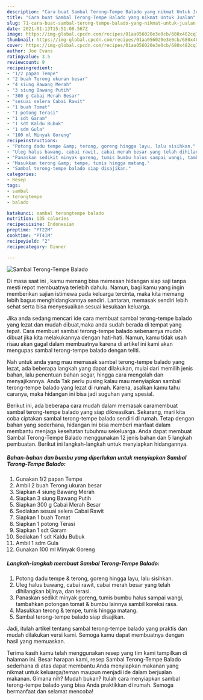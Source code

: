 ```yaml
---
description: "Cara buat Sambal Terong-Tempe Balado yang nikmat Untuk Jualan"
title: "Cara buat Sambal Terong-Tempe Balado yang nikmat Untuk Jualan"
slug: 71-cara-buat-sambal-terong-tempe-balado-yang-nikmat-untuk-jualan
date: 2021-01-13T15:51:08.567Z
image: https://img-global.cpcdn.com/recipes/01aa056020e3e0cb/680x482cq70/sambal-terong-tempe-balado-foto-resep-utama.jpg
thumbnail: https://img-global.cpcdn.com/recipes/01aa056020e3e0cb/680x482cq70/sambal-terong-tempe-balado-foto-resep-utama.jpg
cover: https://img-global.cpcdn.com/recipes/01aa056020e3e0cb/680x482cq70/sambal-terong-tempe-balado-foto-resep-utama.jpg
author: Joe Evans
ratingvalue: 3.5
reviewcount: 9
recipeingredient:
- "1/2 papan Tempe"
- "2 buah Terong ukuran besar"
- "4 siung Bawang Merah"
- "3 siung Bawang Putih"
- "300 g Cabai Merah Besar"
- "sesuai selera Cabai Rawit"
- "1 buah Tomat"
- "1 potong Terasi"
- "1 sdt Garam"
- "1 sdt Kaldu Bubuk"
- "1 sdm Gula"
- "100 ml Minyak Goreng"
recipeinstructions:
- "Potong dadu tempe &amp; terong, goreng hingga layu, lalu sisihkan."
- "Uleg halus bawang, cabai rawit, cabai merah besar yang telah dihilangkan bijinya, dan terasi."
- "Panaskan sedikit minyak goreng, tumis bumbu halus sampai wangi, tambahkan potongan tomat &amp; bumbu lainnya sambil koreksi rasa."
- "Masukkan terong &amp; tempe, tumis hingga matang."
- "Sambal terong-tempe balado siap disajikan."
categories:
- Resep
tags:
- sambal
- terongtempe
- balado

katakunci: sambal terongtempe balado 
nutrition: 135 calories
recipecuisine: Indonesian
preptime: "PT22M"
cooktime: "PT41M"
recipeyield: "2"
recipecategory: Dinner

---
```



![Sambal Terong-Tempe Balado](https://img-global.cpcdn.com/recipes/01aa056020e3e0cb/680x482cq70/sambal-terong-tempe-balado-foto-resep-utama.jpg)

Di masa  saat ini , kamu memang bisa memesan hidangan siap saji tanpa mesti repot membuatnya terlebih dahulu. Namun, bagi kamu yang ingin memberikan sajian istimewa pada keluarga tercinta, maka kita memang lebih bagus menghidangkannya sendiri. Lantaran, memasak sendiri lebih sehat serta bisa menyesuaikan sesuai kesukaan keluarga.

Jika anda sedang mencari ide cara membuat sambal terong-tempe balado yang lezat dan mudah dibuat,maka anda sudah berada di tempat yang tepat. Cara membuat sambal terong-tempe balado  sebenarnya mudah dibuat jika kita melakukannya dengan hati-hati. Namun, kamu tidak usah risau akan gagal dalam membuatnya 
karena di artikel ini kami akan mengupas sambal terong-tempe balado dengan teliti.  



Nah untuk anda yang mau memasak sambal terong-tempe balado yang lezat, ada beberapa langkah yang dapat dilakukan, mulai dari memilih jenis bahan, lalu penentuan bahan segar, hingga cara mengolah dan menyajikannya. Anda Tak perlu pusing kalau mau menyiapkan sambal terong-tempe balado yang lezat di rumah. Karena, asalkan kamu  tahu caranya, maka hidangan ini bisa jadi suguhan yang spesial.

Berikut ini, ada beberapa cara mudah dalam memasak caramembuat sambal terong-tempe balado yang siap dikreasikan. Sekarang, mari kita coba ciptakan sambal terong-tempe balado sendiri di rumah. Tetap dengan bahan yang sederhana, hidangan ini bisa memberi manfaat dalam membantu menjaga kesehatan tubuhmu sekeluarga. Anda dapat membuat Sambal Terong-Tempe Balado menggunakan 12 jenis bahan dan 5 langkah pembuatan. Berikut ini langkah-langkah untuk menyiapkan hidangannya.

<!--inarticleads1-->

##### Bahan-bahan dan bumbu yang diperlukan untuk menyiapkan Sambal Terong-Tempe Balado:

1. Gunakan 1/2 papan Tempe
1. Ambil 2 buah Terong ukuran besar
1. Siapkan 4 siung Bawang Merah
1. Siapkan 3 siung Bawang Putih
1. Siapkan 300 g Cabai Merah Besar
1. Sediakan sesuai selera Cabai Rawit
1. Siapkan 1 buah Tomat
1. Siapkan 1 potong Terasi
1. Siapkan 1 sdt Garam
1. Sediakan 1 sdt Kaldu Bubuk
1. Ambil 1 sdm Gula
1. Gunakan 100 ml Minyak Goreng




<!--inarticleads2-->

##### Langkah-langkah membuat Sambal Terong-Tempe Balado:

1. Potong dadu tempe &amp; terong, goreng hingga layu, lalu sisihkan.
1. Uleg halus bawang, cabai rawit, cabai merah besar yang telah dihilangkan bijinya, dan terasi.
1. Panaskan sedikit minyak goreng, tumis bumbu halus sampai wangi, tambahkan potongan tomat &amp; bumbu lainnya sambil koreksi rasa.
1. Masukkan terong &amp; tempe, tumis hingga matang.
1. Sambal terong-tempe balado siap disajikan.




Jadi, itulah artikel tentang  sambal terong-tempe balado  yang praktis dan mudah dilakukan versi kami. Semoga kamu dapat membuatnya dengan hasil yang memuaskan. 

Terima kasih kamu telah menggunakan resep yang tim kami tampilkan di halaman ini. Besar harapan kami, resep  Sambal Terong-Tempe Balado sederhana di atas dapat membantu Anda menyiapkan makanan yang nikmat untuk keluarga/teman maupun menjadi ide dalam berjualan makanan. Gimana nih? Mudah bukan? Itulah cara menyiapkan sambal terong-tempe balado yang bisa Anda praktikkan di rumah. Semoga bermanfaat dan selamat mencoba!

